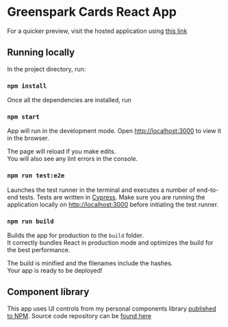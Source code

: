 # Greenspark Cards React App

For a quicker preview, visit the hosted application using [this link](https://witty-meadow-0ac855f03.4.azurestaticapps.net)

## Running locally

In the project directory, run:

### `npm install`

Once all the dependencies are installed, run

### `npm start`

App will run  in the development mode.
Open [http://localhost:3000](http://localhost:3000) to view it in the browser.

The page will reload if you make edits.\
You will also see any lint errors in the console.

### `npm run test:e2e`

Launches the test runner in the terminal and executes a number of end-to-end tests. Tests are written in [Cypress](https://www.cypress.io/). Make sure you are running the application locally on 
[http://localhost:3000](http://localhost:3000) before initiating the test runner.

### `npm run build`

Builds the app for production to the `build` folder.\
It correctly bundles React in production mode and optimizes the build for the best performance.

The build is minified and the filenames include the hashes.\
Your app is ready to be deployed!

## Component library

This app uses UI controls from my personal components library [published to NPM](https://www.npmjs.com/package/seb-components-library). Source code repository can be [found here](https://github.com/sebastian-meckovski/seb-storybook)

